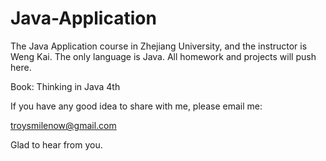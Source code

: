 Java-Application
================

The Java Application course in Zhejiang University, and the instructor is Weng Kai. The only language is Java. All homework and projects will push here.

Book: Thinking in Java 4th

If you have any good idea to share with me, please email me:

troysmilenow@gmail.com

Glad to hear from you.
